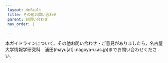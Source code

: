```yaml
---
 layout: default
 title: その他お問い合わせ
 parent: お問い合わせ
 nav_order: 1

---
```

   
   
本ガイドラインについて、その他お問い合わせ・ご意見がありましたら，名古屋大学情報学研究科　浦田(mayu[at]i.nagoya-u.ac.jp)までお問い合わせください．
 
